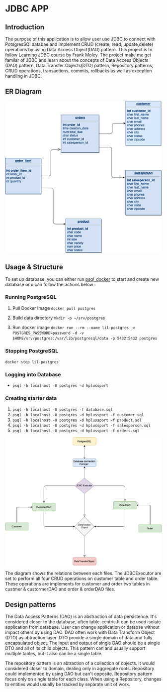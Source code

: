 # JDBC APP

## Introduction 
The purpose of this application is to allow user use JDBC to connect with PotsgresSQl databae and implement CRUD (create, read, update,delete) operations by using Data Access Object(DAO) pattern. This project is to follow [Learning JDBC course](https://www.linkedin.com/learning/learning-jdbc/get-going-with-data-access-in-java) by Frank Moley. The project make me get familar of JDBC and learn about the concepts of Data Access Objects (DAO) pattern, Data Transfer Objects(DTO) pattern, Repository patterns, CRUD operations, transactions, commits, rollbacks as well as exception handling in JDBC.

## ER Diagram

![](https://github.com/jarviscanada/jarvis_data_eng_cecilia/blob/develop/core_java/jdbc/assets/ER%20Diagram.png)

## Usage & Structure 
To set up database, you can either run [psql_docker](https://github.com/jarviscanada/jarvis_data_eng_cecilia/blob/master/linux_sql/scripts/psql_docker.sh) to start and create new database or u can follow the actions below :
### Running PostgreSQL
1. Pull Docker Image
`docker pull postgres`

2. Build data directory
`mkdir -p ~/srv/postgres`

3. Run docker image
`docker run --rm --name lil-postgres -e POSTGRES_PASSWORD=password -d -v $HOME/srv/postgres:/var/lib/postgresql/data -p 5432:5432 postgres`

### Stopping PostgreSQL
`docker stop lil-postgres`

### Logging into Database
* `psql -h localhost -U postgres -d hplussport`

### Creating starter data
1. `psql -h localhost -U postgres -f database.sql`
2. `psql -h localhost -U postgres -d hplussport -f customer.sql`
3. `psql -h localhost -U postgres -d hplussport -f product.sql`
4. `psql -h localhost -U postgres -d hplussport -f salesperson.sql`
5. `psql -h localhost -U postgres -d hplussport -f orders.sql`

![](https://github.com/jarviscanada/jarvis_data_eng_cecilia/blob/develop/core_java/jdbc/assets/diagram.png)

The diagram shows the relations between each files. The JDBCExecutor are set to perform all four CRUD operations on customer table and order table. These operations are implements for customer and order two tables in custmer & custormerDAO and order & orderDAO files. 

## Design patterns
The Data Access Patterns (DAO) is an abstraction of data persistence. It's considered closer to the database, often table-centric.It can be used isolate application from database. User can change application or databse without impact others by using DAO. DAO often work with Data Transform Object (DTO) as abtraction layer. DTO provide a single domain of data and fully encapsulated object. The input and output of single DAO should be a single DTO and all of its child objects. This pattern can and usually support multiple tables, but it also can be a single table. 

The repository pattern is an abtraction of a collection of objects. It would considered closer to domain, dealing only in aggregate roots. Repository could implemented by using DAO but can't opposite. Repository pattern focus only on single table for each class. When using a Repository, changes to entities would usually be tracked by separate unit of work. 
